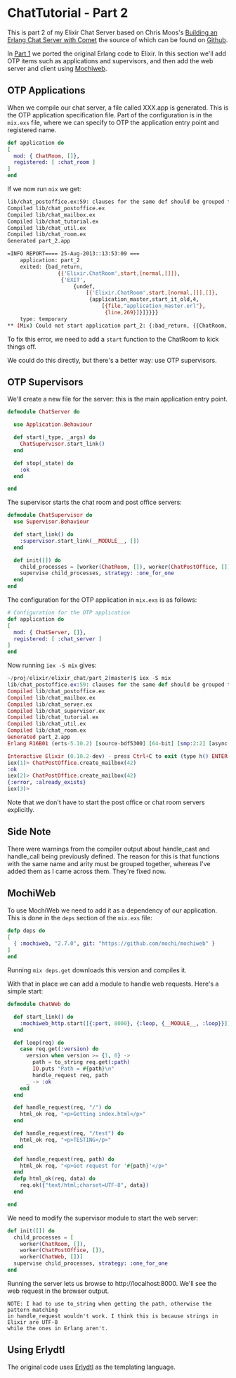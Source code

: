 # ChatTutorial - Part 2

This is part 2 of my Elixir Chat Server based on Chris Moos's
[Building an Erlang Chat Server with Comet](http://www.chrismoos.com/2009/09/28/building-an-erlang-chat-server-with-comet-part-1)
the source of which can be found on [Github](https://github.com/chrismoos/erl_chat_tutorial).

In [Part 1](https://github.com/derekmcloughlin/elixir_chat/tree/master/part_2)
we ported the original Erlang code to Elixir. In this section
we'll add OTP items such as applications and supervisors, and then add
the web server and client using [Mochiweb](https://github.com/mochi/mochiweb).

OTP Applications
----------------

When we compile our chat server, a file called XXX.app is generated. This is 
the OTP application specification file. Part of the configuration is in
the `mix.exs` file, where we can specify to OTP the application entry point and
registered name.

~~~elixir
def application do
[
  mod: { ChatRoom, []},
  registered: [ :chat_room ]
]
end
~~~

If we now run `mix` we get:

~~~sh
lib/chat_postoffice.ex:59: clauses for the same def should be grouped together, def handle_cast/2 was previously defined (lib/chat_postoffice.ex:44)
Compiled lib/chat_postoffice.ex
Compiled lib/chat_mailbox.ex
Compiled lib/chat_tutorial.ex
Compiled lib/chat_util.ex
Compiled lib/chat_room.ex
Generated part_2.app

=INFO REPORT==== 25-Aug-2013::13:53:09 ===
    application: part_2
    exited: {bad_return,
                {{'Elixir.ChatRoom',start,[normal,[]]},
                 {'EXIT',
                     {undef,
                         [{'Elixir.ChatRoom',start,[normal,[]],[]},
                          {application_master,start_it_old,4,
                              [{file,"application_master.erl"},
                               {line,269}]}]}}}}
    type: temporary
** (Mix) Could not start application part_2: {:bad_return, {{ChatRoom, :start, [:normal, []]}, {:EXIT, {:undef, [{ChatRoom, :start, [:normal, []], []}, {:application_master, :start_it_old, 4, [file: 'application_master.erl', line: 269]}]}}}}
~~~

To fix this error, we need to add a `start` function to the ChatRoom to kick things off.

We could do this directly, but there's a better way: use OTP supervisors.

OTP Supervisors
---------------

We'll create a new file for the server: this is the main application entry point.

~~~elixir
defmodule ChatServer do

  use Application.Behaviour

  def start(_type, _args) do 
    ChatSupervisor.start_link()
  end

  def stop(_state) do
    :ok
  end

end
~~~

The supervisor starts the chat room and post office servers:


~~~elixir
defmodule ChatSupervisor do 
  use Supervisor.Behaviour

  def start_link() do 
    :supervisor.start_link(__MODULE__, [])
  end

  def init([]) do
    child_processes = [worker(ChatRoom, []), worker(ChatPostOffice, [])] 
    supervise child_processes, strategy: :one_for_one
  end 
end
~~~

The configuration for the OTP application in `mix.exs` is as follows:

~~~elixir
# Configuration for the OTP application
def application do
[
  mod: { ChatServer, []},
  registered: [ :chat_server ]
]
end
~~~

Now running `iex -S mix` gives:

~~~elixir
~/proj/elixir/elixir_chat/part_2(master)$ iex -S mix
lib/chat_postoffice.ex:59: clauses for the same def should be grouped together, def handle_cast/2 was previously defined (lib/chat_postoffice.ex:44)
Compiled lib/chat_postoffice.ex
Compiled lib/chat_mailbox.ex
Compiled lib/chat_server.ex
Compiled lib/chat_supervisor.ex
Compiled lib/chat_tutorial.ex
Compiled lib/chat_util.ex
Compiled lib/chat_room.ex
Generated part_2.app
Erlang R16B01 (erts-5.10.2) [source-bdf5300] [64-bit] [smp:2:2] [async-threads:10] [hipe] [kernel-poll:false]

Interactive Elixir (0.10.2-dev) - press Ctrl+C to exit (type h() ENTER for help)
iex(1)> ChatPostOffice.create_mailbox(42)
:ok
iex(2)> ChatPostOffice.create_mailbox(42)
{:error, :already_exists}
iex(3)>
~~~

Note that we don't have to start the post office or chat room servers explicitly.

Side Note
---------

There were warnings from the compiler output about handle_cast and handle_call 
being previously defined. The reason for this is that functions with the same 
name and arity must be grouped together, whereas I've added them as I came 
across them. They're fixed now.

MochiWeb
--------

To use MochiWeb we need to add it as a dependency of our application. This is
done in the `deps` section of the `mix.exs` file:

~~~elixir
defp deps do
[
  { :mochiweb, "2.7.0", git: "https://github.com/mochi/mochiweb" }
]
end
~~~

Running `mix deps.get` downloads this version and compiles it.

With that in place we can add a module to handle web requests. Here's a simple start:

~~~elixir
defmodule ChatWeb do

  def start_link() do
    :mochiweb_http.start([{:port, 8000}, {:loop, {__MODULE__, :loop}}])
  end

  def loop(req) do
    case req.get(:version) do
      version when version >= {1, 0} ->
        path = to_string req.get(:path)
        IO.puts "Path = #{path}\n"
        handle_request req, path
      _ -> :ok
    end
  end

  def handle_request(req, "/") do
    html_ok req, "<p>Getting index.html</p>"
  end

  def handle_request(req, "/test") do
    html_ok req, "<p>TESTING</p>"
  end

  def handle_request(req, path) do
    html_ok req, "<p>Got request for '#{path}'</p>"
  end
  defp html_ok(req, data) do
    req.ok({"text/html;charset=UTF-8", data})
  end

end
~~~

We need to modify the supervisor module to start the web server:

~~~elixir
def init([]) do
  child_processes = [
    worker(ChatRoom, []), 
    worker(ChatPostOffice, []),
    worker(ChatWeb, [])] 
  supervise child_processes, strategy: :one_for_one
end 
~~~

Running the server lets us browse to http://localhost:8000. We'll see the web request
in the browser output.

~~~
NOTE: I had to use to_string when getting the path, otherwise the pattern matching
in handle_request wouldn't work. I think this is because strings in Elixir are UTF-8
while the ones in Erlang aren't.
~~~

Using Erlydtl
-------------

The original code uses [Erlydtl](https://github.com/evanmiller/erlydtl) as the
templating language.





